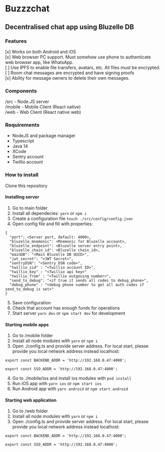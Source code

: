 # Buzzzchat
## Decentralised chat app using Bluzelle DB

### Features

[x] Works on both Android and iOS  
[x] Web browser PC support. Must somehow use phone to authenticate web browser app, like WhatsApp.  
[ ] Use IPFS to enable file transfers, avatars, etc. All files must be encrypted.  
[ ] Room chat messages are encrypted and have signing proofs  
[x] Ability for message owners to delete their own messages.  


### Components

/src - Node.JS server  
/mobile - Mobile Client (React native)  
/web - Web Client (React native web)  

### Requirements

* NodeJS and package manager
* Typescript
* Java 14
* XCode
* Sentry account
* Twillio account

### How to install

Clone this repository

#### Installing server

1. Go to main folder
2. Install all dependecies:
```yarn``` or ```npm i```
3. Create a configuration file
```touch ./src/config/config.json```
4. Open config file and fill with properties:
```
{
  "port": <Server port, default: 4000>,
  "bluzelle_mnemonic": <Mnemonic for Bluzelle account>,
  "bluzelle_endpoint": <Bluzelle server entry point>,
  "bluzelle_chain_id": <Bluzelle chain_id>,
  "mainDB": "<Main Bluzelle DB UUID>",
  "jwt_secret": "<JWT Secret>",
  "sentryDSN": "<Sentry DSN code>",
  "twillio_sid" : "<Twillio account ID>",
  "twillio_key" : "<Twillio api key>"
  "twillio_from" : "<Twillio outgouing number>",
  "send_to_debug": "<if true it sends all codes to debug_phone>",
  "debug_phone" : "<debug phone number to get all auth codes if send_to_debug is set>"
}
```
5. Save configuration
6. Check that account has enough funds for operations
7. Start server ```yarn dev``` or ```npm start dev``` for development


#### Starting mobile apps

1. Go to /mobile folder
2. Install all node modules with ```yarn``` or ```npm i```
3. Open ./config.ts and provide server address. For local start, please provide you local network address instead localhost:
```
export const BACKEND_ADDR = 'http://192.168.0.47:4000';

export const SSO_ADDR = 'http://192.168.0.47:4000';
```
4. Go to ./mobile/ios and install ios modules with ```pod install```
5. Run iOS app with ```yarn ios``` or ```npm start ios```
6. Run Android app with ```yarn android``` or ```npm start android```

#### Starting web application
1. Go to /web folder
2. Install all node modules with ```yarn``` or ```npm i```
3. Open ./config.ts and provide server address. For local start, please provide you local network address instead localhost:
```
export const BACKEND_ADDR = 'http://192.168.0.47:4000';

export const SSO_ADDR = 'http://192.168.0.47:4000';
```
